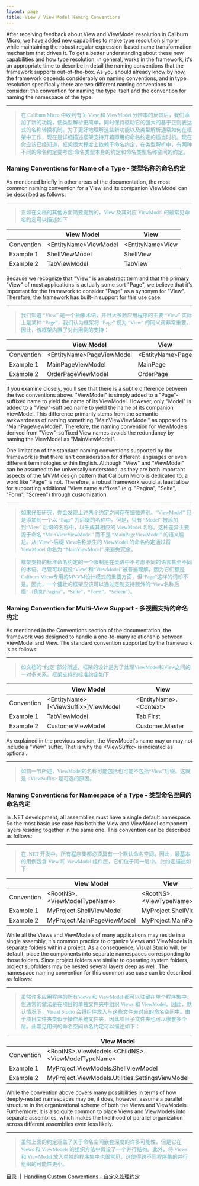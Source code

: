 ```yaml
---
layout: page
title: View / View Model Naming Conventions
---
```


After receiving feedback about View and ViewModel resolution in Caliburn Micro, we have added new capabilities to make type resolution simpler while maintaining the robust regular expression-based name transformation mechanism that drives it. To get a better understanding about these new capabilities and how type resolution, in general, works in the framework, it's an appropriate time to describe in detail the naming conventions that the framework supports out-of-the-box. As you should already know by now, the framework depends considerably on naming conventions, and in type resolution specifically there are two different naming conventions to consider: the convention for naming the type itself and the convention for naming the namespace of the type.

---
> <font color="#63aebb" face="微软雅黑">在 Caliburn Micro 中收到有关 View 和 ViewModel 分辨率的反馈后，我们添加了新的功能，使类型解析更简单，同时保持驱动它的强大的基于正则表达式的名称转换机制。为了更好地理解这些新功能以及类型解析通常如何在框架中工作，现在是详细描述框架支持开箱即用的命名约定的适当时机。现在你应该已经知道，框架很大程度上依赖于命名约定，在类型解析中，有两种不同的命名约定要考虑:命名类型本身的约定和命名类型名称空间的约定。</font>

### Naming Conventions for Name of a Type - 类型名称的命名约定

As mentioned briefly in other areas of the documentation, the most common naming convention for a View and its companion ViewModel can be described as follows:

---
> <font color="#63aebb" face="微软雅黑">正如在文档的其他方面简要提到的，View 及其对应 ViewModel 的最常见命名约定可以描述如下：</font>

| &nbsp; | View Model | View |
|-|------------|------|
| Convention | &lt;EntityName&gt;ViewModel | &lt;EntityName&gt;View |
| Example 1 | ShellViewModel | ShellView |
| Example 2 | TabViewModel | TabView |

Because we recognize that "View" is an abstract term and that the primary "View" of most applications is actually some sort "Page", we believe that it's important for the framework to consider "Page" as a synonym for "View". Therefore, the framework has built-in support for this use case:

---
> <font color="#63aebb" face="微软雅黑">我们知道 “View” 是一个抽象术语，并且大多数应用程序的主要 “View” 实际上是某种 “Page”，我们认为框架将 “Page” 视为 “View” 的同义词非常重要。因此，该框架内置了对此用例的支持：</font>

| &nbsp; | View Model | View |
|-|------------|------|
| Convention | &lt;EntityName&gt;PageViewModel | &lt;EntityName&gt;Page |
| Example 1 | MainPageViewModel | MainPage |
| Example 2 | OrderPageViewModel | OrderPage |

If you examine closely, you'll see that there is a subtle difference between the two conventions above. "ViewModel" is simply added to a "Page"-suffixed name to yield the name of its ViewModel. However, only "Model" is added to a "View"-suffixed name to yield the name of its companion ViewModel. This difference primarily stems from the semantic awkwardness of naming something "MainViewViewModel" as opposed to "MainPageViewModel". Therefore, the naming convention for ViewModels derived from "View"-suffixed View names avoids the redundancy by naming the ViewModel as "MainViewModel".

One limitation of the standard naming conventions supported by the framework is that there isn't consideration for different languages or even different terminologies within English. Although "View" and "ViewModel" can be assumed to be universally understood, as they are both important aspects of the MVVM design pattern that Caliburn Micro is dedicated to, a word like "Page" is not. Therefore, a robust framework would at least allow for supporting additional "View name suffixes" (e.g. "Pagina", "Seite", "Form", "Screen") through customization.

---
> <font color="#63aebb" face="微软雅黑">如果仔细研究，你会发现上述两个约定之间存在细微差别。“ViewModel” 只是添加到一个以 “Page” 为后缀的名称中。但是，只有 “Model” 被添加到“View” 后缀的名称中，以生成其相应的 ViewModel 名称。这种差异主要源于命名 “MainViewViewModel” 而不是 “MainPageViewModel” 的语义尴尬。从“View”-后缀 View名称派生的 ViewModel 的命名约定通过将 ViewModel 命名为 “MainViewModel” 来避免冗余。</font>

> <font color="#63aebb" face="微软雅黑">框架支持的标准命名约定的一个限制是在英语中不考虑不同的语言甚至不同的术语。尽管可以假设“View”和“ViewModel”被普遍理解，因为它们都是Caliburn Micro专用的MVVM设计模式的重要方面，但“Page”这样的词却不是。因此，一个健壮的框架应该可以通过定制支持额外的“View名称后缀”（例如“Pagina”，“Seite”，“Form”，“Screen”）。
</font>

### Naming Convention for Multi-View Support - 多视图支持的命名约定

As mentioned in the Conventions section of the documentation, the framework was designed to handle a one-to-many relationship between ViewModel and View. The standard convention supported by the framework is as follows:

---
> <font color="#63aebb" face="微软雅黑">如文档的“约定”部分所述，框架的设计是为了处理ViewModel和View之间的一对多关系。框架支持的标准约定如下:</font>

| &nbsp; | View Model | View |
|-|------------|------|
| Convention | &lt;EntityName&gt;[&lt;ViewSuffix&gt;]ViewModel | &lt;EntityName&gt;.&lt;Context&gt; |
| Example 1 | TabViewModel | Tab.First |
| Example 2 | CustomerViewModel | Customer.Master |

As explained in the previous section, the ViewModel's name may or may not include a "View" suffix. That is why the \<ViewSuffix> is indicated as optional.

---
> <font color="#63aebb" face="微软雅黑">如前一节所述，ViewModel的名称可能包括也可能不包括“View”后缀。这就是 \<ViewSuffix> 是可选的原因。</font>

### Naming Conventions for Namespace of a Type - 类型命名空间的命名约定

In .NET development, all assemblies must have a single default namespace. So the most basic use case has both the View and ViewModel component layers residing together in the same one. This convention can be described as follows:

---
> <font color="#63aebb" face="微软雅黑">在 .NET 开发中，所有程序集都必须具有一个默认命名空间。因此，最基本的用例包含 View 和 ViewModel 组件层，它们位于同一层中。此约定描述如下:</font>

| &nbsp; | View Model | View |
|-|------------|------|
| Convention | &lt;RootNS&gt;.&lt;ViewModelTypeName&gt; | &lt;RootNS&gt;.&lt;ViewTypeName&gt; |
| Example 1 | MyProject.ShellViewModel | MyProject.ShellView |
| Example 2 | MyProject.MainPageViewModel | MyProject.MainPage |

While all the Views and ViewModels of many applications may reside in a single assembly, it's common practice to organize Views and ViewModels in separate folders within a project. As a consequence, Visual Studio will, by default, place the components into separate namespaces corresponding to those folders. Since project folders are similar to operating system folders, project subfolders may be nested several layers deep as well. The namespace naming convention for this common use case can be described as follows:

---
> <font color="#63aebb" face="微软雅黑">虽然许多应用程序的所有Views 和 ViewModel 都可以驻留在单个程序集中，但通常的做法是在项目的单独文件夹中组织 Views 和 ViewModel。因此，默认情况下，Visual Studio 会将组件放入与这些文件夹对应的命名空间中。由于项目文件夹类似于操作系统文件夹，因此项目子文件夹也可以嵌套多个层。此常见用例的命名空间命名约定可以描述如下：</font>

| &nbsp; | View Model | View |
|-|------------|------|
| Convention | &lt;RootNS&gt;.ViewModels.&lt;ChildNS&gt;.&lt;ViewModelTypeName&gt; | &lt;RootNS&gt;.Views.&lt;ChildNS&gt;.&lt;ViewTypeName&gt; |
| Example 1 | MyProject.ViewModels.ShellViewModel | MyProject.Views.ShellView |
| Example 2 | MyProject.ViewModels.Utilities.SettingsViewModel | MyPoject.Views.Utitlities.SettingsView |

While the convention above covers many possibilities in terms of how deeply-nested namespaces may be, it does, however, assume a parallel structure in the organizational scheme of both the Views and ViewModels. Furthermore, it is also quite common to place Views and ViewModels into separate assemblies, which makes the likelihood of parallel organization across different assemblies even less likely.

---
> <font color="#63aebb" face="微软雅黑">虽然上面的约定涵盖了关于命名空间嵌套深度的许多可能性，但是它在 Views 和 ViewModels 的组织方法中假设了一个并行结构。此外，将 Views 和 ViewModel 放入单独的程序集中也很常见，这使得跨不同程序集的并行组织的可能性更小。</font>


[目录](./index.md)&nbsp;&nbsp;|&nbsp;&nbsp;[Handling Custom Conventions - 自定义处理约定](./custom-conventions.md)